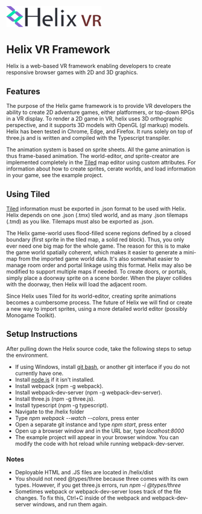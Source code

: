 
<img src="/helix_logo.png" width="50%" height="50%">

# Helix VR Framework

Helix is a web-based VR framework enabling developers to create responsive browser games with 2D and 3D graphics.

## Features

The purpose of the Helix game framework is to provide VR developers the ability to create 2D adventure games, either platformers, or top-down RPGs in a VR display.  To render a 2D game in VR, helix uses 3D orthographic perspective, and it supports 3D models with OpenGL (gl markup) models.  Helix has been tested in Chrome, Edge, and Firefox.   It runs solely on top of three.js and is written and compiled with the Typescript transpiler.

The animation system is based on sprite sheets.  All the game animation is thus frame-based animation.  The world-editor, *and* sprite-creator are implemented completely in the [Tiled](https://www.mapeditor.org/) map editor using custom attributes.  For information about how to create sprites, cerate worlds, and load information in your game, see the example project.

## Using Tiled

[Tiled](https://www.mapeditor.org/) information must be exported in .json format to be used with Helix.  Helix depends on one .json (.tmx) tiled world, and as many .json tilemaps (.tmd) as you like.  Tilemaps must also be exported as .json.

The Helix game-world uses flood-filled scene regions defined by a closed boundary (first sprite in the tiled map, a solid red block).  Thus, you only ever need one big map for the whole game.  The reason for this is to make the game world spatially coherent, which makes it easier to generate a mini-map from the imported game world data.  It's also somewhat easier to manage room order and portal linkage using this format.  Helix may also be modified to support multiple maps if needed.  To create doors, or portals, simply place a doorway sprite on a scene border.  When the player collides with the doorway, then Helix
will load the adjacent room.

Since Helix uses Tiled for its world-editor, creating sprite animations becomes a cumbersome process. The future of Helix we will find or create a new way to import sprites, using a more detailed world editor (possibly Monogame Toolkit).

## Setup Instructions 
After pulling down the Helix source code, take the following steps to setup the environment.
* If using Windows, install [git bash](https://git-scm.com/downloads), or another git interface if you do not currently have one.
* Install [node.js](https://nodejs.org/en/download/) if it isn't installed.
* Install webpack (npm -g webpack).
* Install webpack-dev-server (npm -g webpack-dev-server).
* Install three.js (npm -g three.js).
* Install typescript (npm -g typescript).
* Navigate to the /helix folder
* Type *npm webpack --watch --colors*, press enter
* Open a separate git instance and type *npm start*, press enter
* Open up a browser window and in the URL bar, type *localhost:8000*
* The example project will appear in your browser window.  You can modify the code with hot reload while running webpack-dev-server.

### Notes 
* Deployable HTML and .JS files are located in /helix/dist
* You should not need @types/three because three comes with its own types.  However, if you get three.js errors, run *npm -i @types/three*
* Sometimes webpack or webpack-dev-server loses track of the file changes.  To fix this, Ctrl+C inside of the webpack and webpack-dev-server windows, and run them again.


